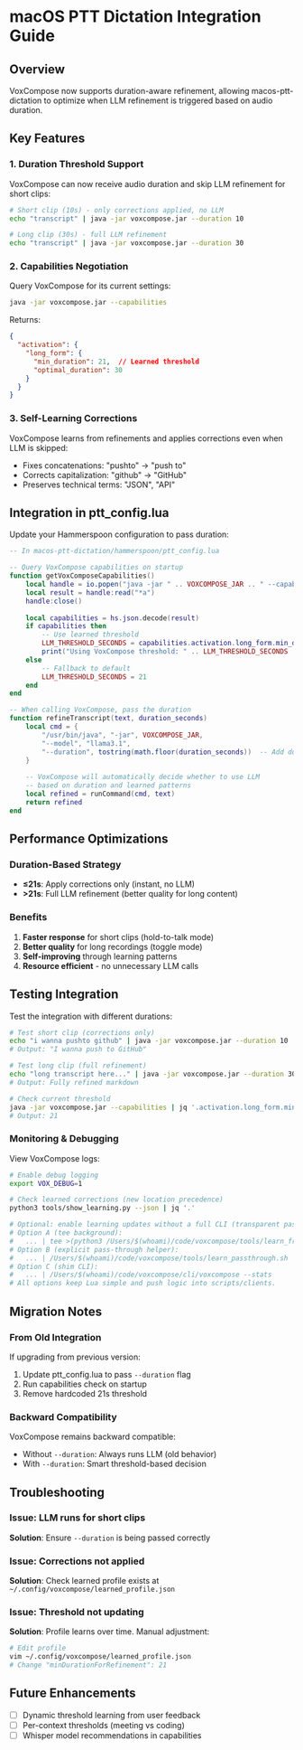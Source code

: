 # macOS PTT Dictation Integration Guide

## Overview
VoxCompose now supports duration-aware refinement, allowing macos-ptt-dictation to optimize when LLM refinement is triggered based on audio duration.

## Key Features

### 1. Duration Threshold Support
VoxCompose can now receive audio duration and skip LLM refinement for short clips:
```bash
# Short clip (10s) - only corrections applied, no LLM
echo "transcript" | java -jar voxcompose.jar --duration 10

# Long clip (30s) - full LLM refinement
echo "transcript" | java -jar voxcompose.jar --duration 30
```

### 2. Capabilities Negotiation
Query VoxCompose for its current settings:
```bash
java -jar voxcompose.jar --capabilities
```

Returns:
```json
{
  "activation": {
    "long_form": {
      "min_duration": 21,  // Learned threshold
      "optimal_duration": 30
    }
  }
}
```

### 3. Self-Learning Corrections
VoxCompose learns from refinements and applies corrections even when LLM is skipped:
- Fixes concatenations: "pushto" → "push to"
- Corrects capitalization: "github" → "GitHub"
- Preserves technical terms: "JSON", "API"

## Integration in ptt_config.lua

Update your Hammerspoon configuration to pass duration:

```lua
-- In macos-ptt-dictation/hammerspoon/ptt_config.lua

-- Query VoxCompose capabilities on startup
function getVoxComposeCapabilities()
    local handle = io.popen("java -jar " .. VOXCOMPOSE_JAR .. " --capabilities 2>/dev/null")
    local result = handle:read("*a")
    handle:close()
    
    local capabilities = hs.json.decode(result)
    if capabilities then
        -- Use learned threshold
        LLM_THRESHOLD_SECONDS = capabilities.activation.long_form.min_duration
        print("Using VoxCompose threshold: " .. LLM_THRESHOLD_SECONDS .. "s")
    else
        -- Fallback to default
        LLM_THRESHOLD_SECONDS = 21
    end
end

-- When calling VoxCompose, pass the duration
function refineTranscript(text, duration_seconds)
    local cmd = {
        "/usr/bin/java", "-jar", VOXCOMPOSE_JAR,
        "--model", "llama3.1",
        "--duration", tostring(math.floor(duration_seconds))  -- Add duration
    }
    
    -- VoxCompose will automatically decide whether to use LLM
    -- based on duration and learned patterns
    local refined = runCommand(cmd, text)
    return refined
end
```

## Performance Optimizations

### Duration-Based Strategy
- **≤21s**: Apply corrections only (instant, no LLM)
- **>21s**: Full LLM refinement (better quality for long content)

### Benefits
1. **Faster response** for short clips (hold-to-talk mode)
2. **Better quality** for long recordings (toggle mode)
3. **Self-improving** through learning patterns
4. **Resource efficient** - no unnecessary LLM calls

## Testing Integration

Test the integration with different durations:

```bash
# Test short clip (corrections only)
echo "i wanna pushto github" | java -jar voxcompose.jar --duration 10
# Output: "I wanna push to GitHub"

# Test long clip (full refinement)
echo "long transcript here..." | java -jar voxcompose.jar --duration 30
# Output: Fully refined markdown

# Check current threshold
java -jar voxcompose.jar --capabilities | jq '.activation.long_form.min_duration'
# Output: 21
```

### Monitoring & Debugging

View VoxCompose logs:
```bash
# Enable debug logging
export VOX_DEBUG=1

# Check learned corrections (new location precedence)
python3 tools/show_learning.py --json | jq '.'

# Optional: enable learning updates without a full CLI (transparent pass-through)
# Option A (tee background):
#   ... | tee >(python3 /Users/$(whoami)/code/voxcompose/tools/learn_from_text.py >/dev/null)
# Option B (explicit pass-through helper):
#   ... | /Users/$(whoami)/code/voxcompose/tools/learn_passthrough.sh
# Option C (shim CLI):
#   ... | /Users/$(whoami)/code/voxcompose/cli/voxcompose --stats
# All options keep Lua simple and push logic into scripts/clients.
```

## Migration Notes

### From Old Integration
If upgrading from previous version:
1. Update ptt_config.lua to pass `--duration` flag
2. Run capabilities check on startup
3. Remove hardcoded 21s threshold

### Backward Compatibility
VoxCompose remains backward compatible:
- Without `--duration`: Always runs LLM (old behavior)
- With `--duration`: Smart threshold-based decision

## Troubleshooting

### Issue: LLM runs for short clips
**Solution**: Ensure `--duration` is being passed correctly

### Issue: Corrections not applied
**Solution**: Check learned profile exists at `~/.config/voxcompose/learned_profile.json`

### Issue: Threshold not updating
**Solution**: Profile learns over time. Manual adjustment:
```bash
# Edit profile
vim ~/.config/voxcompose/learned_profile.json
# Change "minDurationForRefinement": 21
```

## Future Enhancements
- [ ] Dynamic threshold learning from user feedback
- [ ] Per-context thresholds (meeting vs coding)
- [ ] Whisper model recommendations in capabilities